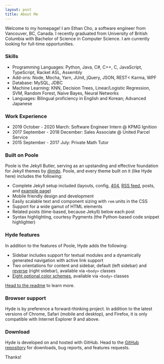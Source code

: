```yaml
---
layout: post
title: About Me
---
```

Welcome to my homepage!
I am Ethan Cho, a software engineer from Vancouver, BC, Canada.
I recently graduated from University of British Columbia with Bachelor of Science in Computer Science.
I am currently looking for full-time opportunities.

### Skills
* Programming Languages: Python, Java, C#, C++, C, JavaScript, TypeScript, Racket ASL, Assembly
* Add-ons: Node, Mocha, Yarn, JUnit, jQuery, JSON, REST< Karma, WPF
* Database: MySQL, JDBC
* Machine Learning: KNN, Decision Trees, Linear/Logistic Regression, SVM, Random Forest, Naive Bayes, Neural Networks
* Languages: Bilingual proficiency in English and Korean; Advanced Japanese

### Work Experience
* 2019 October - 2020 March: Software Engineer Intern @ KPMG Ignition
* 2017 September - 2018 December: Sales Associate @ United Parcel Service
* 2015 September - 2017 July: Private Math Tutor

### Built on Poole

Poole is the Jekyll Butler, serving as an upstanding and effective foundation for Jekyll themes by [@mdo](https://twitter.com/mdo). Poole, and every theme built on it (like Hyde here) includes the following:

* Complete Jekyll setup included (layouts, config, [404](/404), [RSS feed](/atom.xml), posts, and [example page](/about))
* Mobile friendly design and development
* Easily scalable text and component sizing with `rem` units in the CSS
* Support for a wide gamut of HTML elements
* Related posts (time-based, because Jekyll) below each post
* Syntax highlighting, courtesy Pygments (the Python-based code snippet highlighter)

### Hyde features

In addition to the features of Poole, Hyde adds the following:

* Sidebar includes support for textual modules and a dynamically generated navigation with active link support
* Two orientations for content and sidebar, default (left sidebar) and [reverse](https://github.com/poole/lanyon#reverse-layout) (right sidebar), available via `<body>` classes
* [Eight optional color schemes](https://github.com/poole/hyde#themes), available via `<body>` classes

[Head to the readme](https://github.com/poole/hyde#readme) to learn more.

### Browser support

Hyde is by preference a forward-thinking project. In addition to the latest versions of Chrome, Safari (mobile and desktop), and Firefox, it is only compatible with Internet Explorer 9 and above.

### Download

Hyde is developed on and hosted with GitHub. Head to the <a href="https://github.com/poole/hyde">GitHub repository</a> for downloads, bug reports, and features requests.

Thanks!
